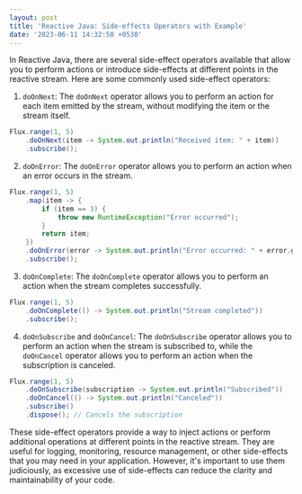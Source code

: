 ```yaml
---
layout: post
title: 'Reactive Java: Side-effects Operators with Example'
date: '2023-06-11 14:32:50 +0530'
---
```


In Reactive Java, there are several side-effect operators available that allow you to perform actions or introduce side-effects at different points in the reactive stream. Here are some commonly used side-effect operators:

1. `doOnNext`: The `doOnNext` operator allows you to perform an action for each item emitted by the stream, without modifying the item or the stream itself.

```java
Flux.range(1, 5)
    .doOnNext(item -> System.out.println("Received item: " + item))
    .subscribe();
```

2. `doOnError`: The `doOnError` operator allows you to perform an action when an error occurs in the stream.

```java
Flux.range(1, 5)
    .map(item -> {
        if (item == 3) {
            throw new RuntimeException("Error occurred");
        }
        return item;
    })
    .doOnError(error -> System.out.println("Error occurred: " + error.getMessage()))
    .subscribe();
```

3. `doOnComplete`: The `doOnComplete` operator allows you to perform an action when the stream completes successfully.

```java
Flux.range(1, 5)
    .doOnComplete(() -> System.out.println("Stream completed"))
    .subscribe();
```

4. `doOnSubscribe` and `doOnCancel`: The `doOnSubscribe` operator allows you to perform an action when the stream is subscribed to, while the `doOnCancel` operator allows you to perform an action when the subscription is canceled.

```java
Flux.range(1, 5)
    .doOnSubscribe(subscription -> System.out.println("Subscribed"))
    .doOnCancel(() -> System.out.println("Canceled"))
    .subscribe()
    .dispose(); // Cancels the subscription
```

These side-effect operators provide a way to inject actions or perform additional operations at different points in the reactive stream. They are useful for logging, monitoring, resource management, or other side-effects that you may need in your application. However, it's important to use them judiciously, as excessive use of side-effects can reduce the clarity and maintainability of your code.